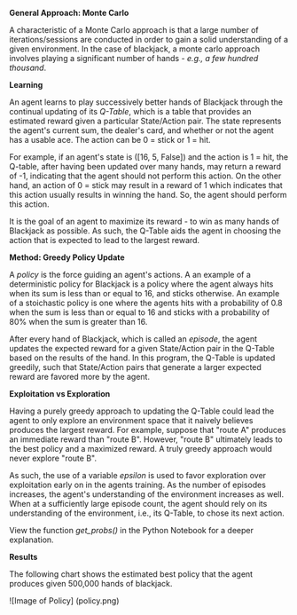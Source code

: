 
__General Approach: Monte Carlo__

A characteristic of a Monte Carlo approach is that a large number of iterations/sessions are conducted in order to gain a solid understanding of a given environment. In the case of blackjack, a monte carlo approach involves playing a significant number of hands - *e.g., a few hundred thousand*.

__Learning__

An agent learns to play successively better hands of Blackjack through the continual updating of its *Q-Table*, which is a table that provides an estimated reward given a particular State/Action pair. The state represents the agent's current sum, the dealer's card, and whether or not the agent has a usable ace. The action can be 0 = stick or 1 = hit.

For example, if an agent's state is ([16, 5, False]) and the action is 1 = hit, the Q-table, after having been updated over many hands, may return a reward of -1, indicating that the agent should not perform this action. On the other hand, an action of 0 = stick may result in a reward of 1 which indicates that this action usually results in winning the hand. So, the agent should perform this action. 

It is the goal of an agent to maximize its reward - to win as many hands of Blackjack as possible. As such, the Q-Table aids the agent in choosing the action that is expected to lead to the largest reward. 

__Method: Greedy Policy Update__

A *policy* is the force guiding an agent's actions. A an example of a deterministic policy for Blackjack is a policy where the agent always hits when its sum is less than or equal to 16, and sticks otherwise. An example of a stoichastic policy is one where the agents hits with a probability of 0.8 when the sum is less than or equal to 16 and sticks with a probability of 80% when the sum is greater than 16.

After every hand of Blackjack, which is called an *episode*, the agent updates the expected reward for a given State/Action pair in the Q-Table based on the results of the hand. In this program, the Q-Table is updated greedily, such that State/Action pairs that generate a larger expected reward are favored more by the agent. 

__Exploitation vs Exploration__

Having a purely greedy approach to updating the Q-Table could lead the agent to only explore an environment space that it naively believes produces the largest reward. For example, suppose that "route A" produces an immediate reward than "route B". However, "route B" ultimately leads to the best policy and a maximized reward. A truly greedy approach would never explore "route B". 

As such, the use of a variable *epsilon* is used to favor exploration over exploitation early on in the agents training. As the number of episodes increases, the agent's understanding of the environment increases as well. When at a sufficiently large episode count, the agent should rely on its understanding of the environment, i.e., its Q-Table, to chose its next action.

View the function *get_probs()* in the Python Notebook for a deeper explanation.

__Results__

The following chart shows the estimated best policy that the agent produces given 500,000 hands of blackjack.

![Image of Policy]
(policy.png)
